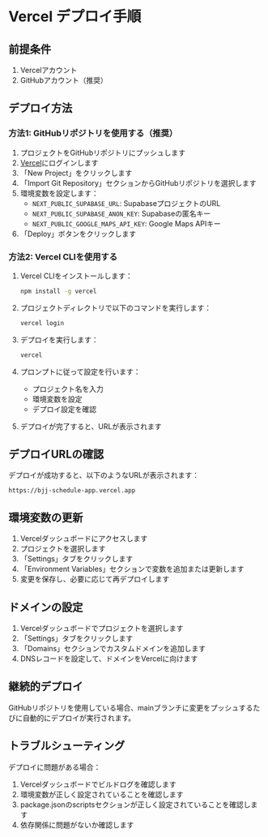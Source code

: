 # Vercel デプロイ手順

## 前提条件

1. Vercelアカウント
2. GitHubアカウント（推奨）

## デプロイ方法

### 方法1: GitHubリポジトリを使用する（推奨）

1. プロジェクトをGitHubリポジトリにプッシュします
2. [Vercel](https://vercel.com/)にログインします
3. 「New Project」をクリックします
4. 「Import Git Repository」セクションからGitHubリポジトリを選択します
5. 環境変数を設定します：
   - `NEXT_PUBLIC_SUPABASE_URL`: SupabaseプロジェクトのURL
   - `NEXT_PUBLIC_SUPABASE_ANON_KEY`: Supabaseの匿名キー
   - `NEXT_PUBLIC_GOOGLE_MAPS_API_KEY`: Google Maps APIキー
6. 「Deploy」ボタンをクリックします

### 方法2: Vercel CLIを使用する

1. Vercel CLIをインストールします：
   ```bash
   npm install -g vercel
   ```

2. プロジェクトディレクトリで以下のコマンドを実行します：
   ```bash
   vercel login
   ```

3. デプロイを実行します：
   ```bash
   vercel
   ```

4. プロンプトに従って設定を行います：
   - プロジェクト名を入力
   - 環境変数を設定
   - デプロイ設定を確認

5. デプロイが完了すると、URLが表示されます

## デプロイURLの確認

デプロイが成功すると、以下のようなURLが表示されます：
```
https://bjj-schedule-app.vercel.app
```

## 環境変数の更新

1. Vercelダッシュボードにアクセスします
2. プロジェクトを選択します
3. 「Settings」タブをクリックします
4. 「Environment Variables」セクションで変数を追加または更新します
5. 変更を保存し、必要に応じて再デプロイします

## ドメインの設定

1. Vercelダッシュボードでプロジェクトを選択します
2. 「Settings」タブをクリックします
3. 「Domains」セクションでカスタムドメインを追加します
4. DNSレコードを設定して、ドメインをVercelに向けます

## 継続的デプロイ

GitHubリポジトリを使用している場合、mainブランチに変更をプッシュするたびに自動的にデプロイが実行されます。

## トラブルシューティング

デプロイに問題がある場合：

1. Vercelダッシュボードでビルドログを確認します
2. 環境変数が正しく設定されていることを確認します
3. package.jsonのscriptsセクションが正しく設定されていることを確認します
4. 依存関係に問題がないか確認します